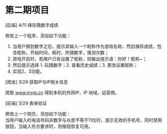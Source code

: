 # 第二期项目

[后端] 4/11 保存猜数字成绩

修改上一个程序，添加如下功能：  
1. 当用户猜到数字之后，提示其输入一个昵称作为游戏名称，然后保存成绩，包含昵称，开始时间，耗时，所猜数字，猜测次数；  
2. 游戏开启时，若用户已有设置了昵称，则输出提示语：你好！昵称~；  
3. 然后提示选择 1. 玩猜数字；2. 查看历史成绩；3. 更改设置昵称；  
4. 实现2，3功能。  

[爬虫] 3/29 获取IP与IP相关信息

爬取 www.myip.cn 得到本机的外网IP，IP 地域，运营商。

[前端] 3/29 表单验证

修改上一个网页，添加如下功能：  
当用户输入的电话号码非数字与长度不等于11位时，提示无效的手机号，同时禁用按钮，当输入符合要求时，则按钮恢复可用。